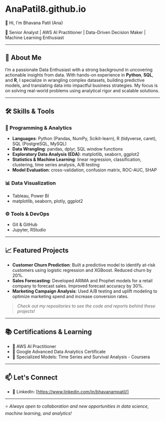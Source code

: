 # AnaPatil8.github.io
👋 Hi, I'm Bhavana Patil (Ana)

🎯 Senior Analyst | AWS AI Practitioner | Data-Driven Decision Maker | Machine Learning Enthusiast

---

## 🧠 About Me

I’m a passionate Data Enthusiast with a strong background in uncovering actionable insights from data. With hands-on experience in **Python**, **SQL**, and **R**, I specialize in wrangling complex datasets, building predictive models, and translating data into impactful business strategies. My focus is on solving real-world problems using analytical rigor and scalable solutions.

---

## 🛠️ Skills & Tools

### 🧮 Programming & Analytics
- **Languages**: Python (Pandas, NumPy, Scikit-learn), R (tidyverse, caret), SQL (PostgreSQL, MySQL)
- **Data Wrangling**: pandas, dplyr, SQL window functions
- **Exploratory Data Analysis (EDA)**: matplotlib, seaborn, ggplot2
- **Statistics & Machine Learning**: linear regression, classification, clustering, time series analysis, A/B testing
- **Model Evaluation**: cross-validation, confusion matrix, ROC-AUC, SHAP

### 📊 Data Visualization
- Tableau, Power BI
- matplotlib, seaborn, plotly, ggplot2

### ⚙️ Tools & DevOps
- Git & GitHub
- Jupyter, RStudio

---

## 📈 Featured Projects

- **Customer Churn Prediction**: Built a predictive model to identify at-risk customers using logistic regression and XGBoost. Reduced churn by 20%.
- **Sales Forecasting**: Developed ARIMA and Prophet models for a retail company to forecast sales. Improved forecast accuracy by 30%.
- **Marketing Campaign Analysis**: Used A/B testing and uplift modeling to optimize marketing spend and increase conversion rates.

> *Check out my repositories to see the code and reports behind these projects!*

---

## 📚 Certifications & Learning

- 📜 AWS AI Practitioner 
- 📜 Google Advanced Data Analytics Certificate
- 📜 Specialized Models: Time Series and Survival Analysis - Coursera

---

## 📫 Let's Connect

- 💼 LinkedIn: [https://www.linkedin.com/in/bhavanampatil/]

---

⭐ *Always open to collaboration and new opportunities in data science, machine learning, and analytics!*
